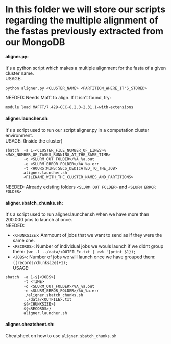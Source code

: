 # In this folder we will store our scripts regarding the multiple alignment of the fastas previously extracted from our MongoDB

#### aligner.py: 
It's a python script which makes a multiple alignment for the fasta of a given cluster name.
<br />USAGE: 
```
python aligner.py <CLUSTER_NAME> <PARTITION_WHERE_IT'S_STORED>
```
NEEDED: Needs Mafft to align. If It isn't found, try: 
```
module load MAFFT/7.429-GCC-8.2.0-2.31.1-with-extensions
```

#### aligner.launcher.sh:
It's a script used to run our script aligner.py in a computation cluster environment.
<br />USAGE: (Inside the cluster)
```
sbatch  -a 1-<CLUSTER_FILE_NUMBER_OF_LINES>%<MAX_NUMBER_OF_TASKS_RUNNING_AT_THE_SAME_TIME> 
        -o <SLURM_OUT_FOLDER>/%A_%a.out 
        -e <SLURM_ERROR_FOLDER>/%A_%a.err 
        -t <HOURS:MINS:SECS_DEDICATED_TO_THE_JOB> 
        aligner.launcher.sh 
        <FILENAME_WITH_THE_CLUSTER_NAMES_AND_PARTITIONS>
```
NEEDED: Already existing folders `<SLURM OUT FOLDER>` and `<SLURM ERROR FOLDER>`

#### aligner.sbatch_chunks.sh:
It's a script used to run aligner.launcher.sh when we have more than 200.000 jobs to launch at once.
<br />NEEDED: 
- `<CHUNKSIZE>`: Ammount of jobs that we want to send as if they were the same one.
- `<RECORDS>`: Number of individual jobs we wouls launch if we didnt group them: `(wc -l ../data/<OUTFILE>.txt | awk '{print $1});`
- `<JOBS>`: Number of jobs we will launch once we have grouped them:`((records/chunksize)+1);`
<br />USAGE: 
```
sbatch  -a 1-${<JOBS>} 
        -t <TIME> 
        -o <SLURM_OUT_FOLDER>/%A_%a.out 
        -e <SLURM_ERROR_FOLDER>/%A_%a.err 
        ./aligner.sbatch_chunks.sh 
        ../data/<OUTFILE>.txt 
        ${<CHUNKSIZE>} 
        ${<RECORDS>} 
        aligner.launcher.sh
```

#### aligner.cheatsheet.sh:
Cheatsheet on how to use `aligner.sbatch_chunks.sh`
